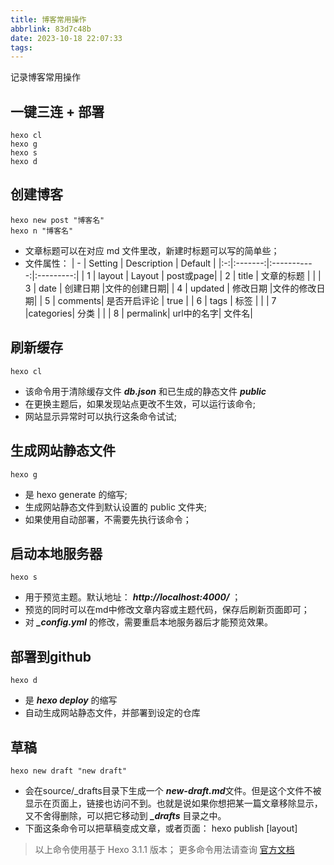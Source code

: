 ```yaml
---
title: 博客常用操作
abbrlink: 83d7c48b
date: 2023-10-18 22:07:33
tags:
---
```

记录博客常用操作
<!-- more -->
## 一键三连 + 部署
``` shell
hexo cl
hexo g
hexo s
hexo d
```
## 创建博客
``` shell
hexo new post "博客名"
hexo n "博客名"
```
- 文章标题可以在对应 md 文件里改，新建时标题可以写的简单些；
- 文件属性：
| - | Setting | Description | Default   |
|:-:|:-------:|:-----------:|:---------:|
| 1 | layout  |   Layout    | post或page|
| 2 | title   |  文章的标题  |             |
| 3 | date    |  创建日期    |文件的创建日期|
| 4 | updated |  修改日期    |文件的修改日期|
| 5 | comments| 是否开启评论 | true |
| 6 | tags    | 标签        |   |
| 7 |categories| 分类       |   |
| 8 | permalink| url中的名字| 文件名|

## 刷新缓存
``` shell
hexo cl
```
- 该命令用于清除缓存文件 ***db.json*** 和已生成的静态文件 ***public*** 
- 在更换主题后，如果发现站点更改不生效，可以运行该命令;
- 网站显示异常时可以执行这条命令试试;

## 生成网站静态文件
```shell
hexo g
``` 
- 是 hexo generate 的缩写;
- 生成网站静态文件到默认设置的 public 文件夹;
- 如果使用自动部署，不需要先执行该命令；

## 启动本地服务器
```shell
hexo s
```
- 用于预览主题。默认地址： ***http://localhost:4000/*** ；
- 预览的同时可以在md中修改文章内容或主题代码，保存后刷新页面即可；
- 对 ***_config.yml*** 的修改，需要重启本地服务器后才能预览效果。

## 部署到github
```shell
hexo d
```  
- 是 ***hexo deploy*** 的缩写
- 自动生成网站静态文件，并部署到设定的仓库

## 草稿
```shell
hexo new draft "new draft"
```   
- 会在source/_drafts目录下生成一个 ***new-draft.md***文件。但是这个文件不被显示在页面上，链接也访问不到。也就是说如果你想把某一篇文章移除显示，又不舍得删除，可以把它移动到 ***_drafts*** 目录之中。
- 下面这条命令可以把草稿变成文章，或者页面：
    hexo publish [layout] <filename>

> 以上命令使用基于 Hexo 3.1.1 版本；
> 更多命令用法请查询 [官方文档](https://hexo.io/zh-cn/docs/commands.html)  